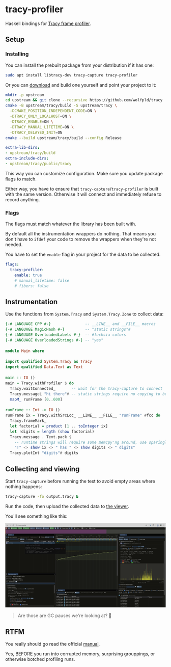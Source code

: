 # tracy-profiler

Haskell bindings for [Tracy frame profiler](https://github.com/wolfpld/tracy).

## Setup

### Installing

You can install the prebuilt package from your distribution if it has one:

```sh
sudo apt install libtracy-dev tracy-capture tracy-profiler
```

Or you can [download] and build one yourself and point your project to it:

[download]: https://github.com/wolfpld/tracy/

```sh
mkdir -p upstream
cd upstream && git clone --recursive https://github.com/wolfpld/tracy
cmake -B upstream/tracy/build -S upstream/tracy \
  -DCMAKE_POSITION_INDEPENDENT_CODE=ON \
  -DTRACY_ONLY_LOCALHOST=ON \
  -DTRACY_ENABLE=ON \
  -DTRACY_MANUAL_LIFETIME=ON \
  -DTRACY_DELAYED_INIT=ON
cmake --build upstream/tracy/build --config Release
```

```yaml
extra-lib-dirs:
- upstream/tracy/build
extra-include-dirs:
- upstream/tracy/public/tracy
```

This way you can customize configuration.
Make sure you update package flags to match.

Either way, you have to ensure that `tracy-capture`/`tracy-profiler` is built with the same version.
Otherwise it will connect and immediately refuse to record anything.

### Flags

The flags must match whatever the library has been built with.

By default all the instrumentation wrappers do nothing.
That means you don't have to `ifdef` your code to remove the wrappers when they're not needed.

You have to set the `enable` flag in your project for the data to be collected.

```yaml
flags:
  tracy-profiler:
    enable: true
    # manual_lifetime: false
    # fibers: false
```

## Instrumentation

Use the functions from `System.Tracy` and `System.Tracy.Zone` to collect data:

```haskell
{-# LANGUAGE CPP #-}               -- __LINE__ and __FILE__ macros
{-# LANGUAGE MagicHash #-}         -- "static strings"#
{-# LANGUAGE OverloadedLabels #-}  -- #fuchsia colors
{-# LANGUAGE OverloadedStrings #-} -- "yes"

module Main where

import qualified System.Tracy as Tracy
import qualified Data.Text as Text

main :: IO ()
main = Tracy.withProfiler $ do
  Tracy.waitConnected_       -- wait for the tracy-capture to connect
  Tracy.messageL "hi there"# -- static strings require no copying to be logged
  mapM_ runFrame [0..600]

runFrame :: Int -> IO ()
runFrame ix = Tracy.withSrcLoc_ __LINE__ __FILE__ "runFrame" #fcc do
  Tracy.frameMark_
  let factorial = product [1 .. toInteger ix]
  let !digits = length (show factorial)
  Tracy.message . Text.pack $
    -- runtime strings will require some memcpy'ng around, use sparingly on hot paths
    "!" <> show ix <> " has " <> show digits <> " digits"
  Tracy.plotInt "digits"# digits
```

## Collecting and viewing

Start `tracy-capture` before running the test to avoid empty areas where nothing happens:

```sh
tracy-capture -fo output.tracy &
```

Run the code, then upload the collected data to [the viewer](https://tracy.nereid.pl/).

You'll see something like this:

![screenshot](https://raw.githubusercontent.com/haskell-game/tracy-profiler/refs/heads/main/readme.png)

> Are those are GC pauses we're looking at? 🤔

## RTFM

You really should go read the official [manual](https://github.com/wolfpld/tracy/blob/master/manual/tracy.md).

Yes, BEFORE you run into corrupted memory, surprising grouppings, or otherwise botched profiling runs.
